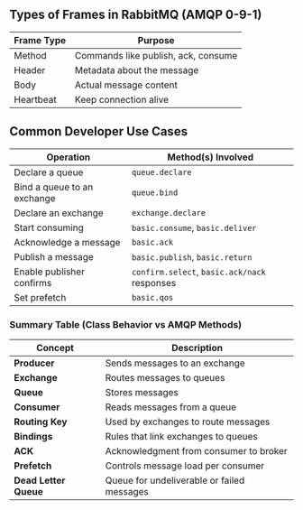 

##  Types of Frames in RabbitMQ (AMQP 0-9-1)
| Frame Type | Purpose                             |
| ---------- | ----------------------------------- |
| Method     | Commands like publish, ack, consume |
| Header     | Metadata about the message          |
| Body       | Actual message content              |
| Heartbeat  | Keep connection alive               |
## Common Developer Use Cases
| Operation                   | Method(s) Involved                           |
| --------------------------- | -------------------------------------------- |
| Declare a queue             | `queue.declare`                              |
| Bind a queue to an exchange | `queue.bind`                                 |
| Declare an exchange         | `exchange.declare`                           |
| Start consuming             | `basic.consume`, `basic.deliver`             |
| Acknowledge a message       | `basic.ack`                                  |
| Publish a message           | `basic.publish`, `basic.return`              |
| Enable publisher confirms   | `confirm.select`, `basic.ack/nack` responses |
| Set prefetch                | `basic.qos`                                  |
### Summary Table (Class Behavior vs AMQP Methods)
| Concept               | Description                                |
| --------------------- | ------------------------------------------ |
| **Producer**          | Sends messages to an exchange              |
| **Exchange**          | Routes messages to queues                  |
| **Queue**             | Stores messages                            |
| **Consumer**          | Reads messages from a queue                |
| **Routing Key**       | Used by exchanges to route messages        |
| **Bindings**          | Rules that link exchanges to queues        |
| **ACK**               | Acknowledgment from consumer to broker     |
| **Prefetch**          | Controls message load per consumer         |
| **Dead Letter Queue** | Queue for undeliverable or failed messages |

